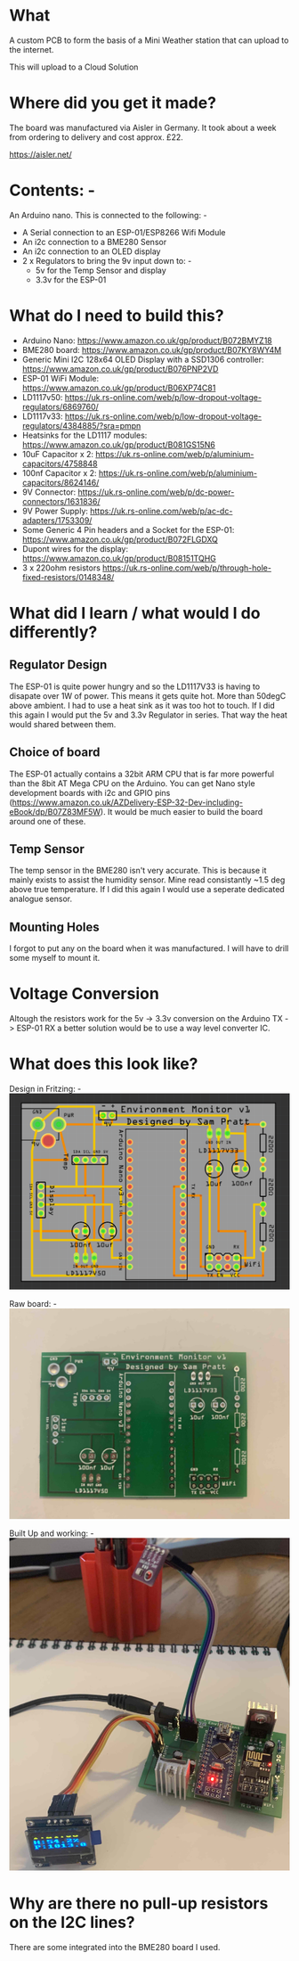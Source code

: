 # What

A custom PCB to form the basis of a Mini Weather station that can upload to the internet.

This will upload to a Cloud Solution

# Where did you get it made?

The board was manufactured via Aisler in Germany. It took about a week from ordering to delivery and cost approx. £22.

https://aisler.net/

# Contents: -

An Arduino nano. This is connected to the following: -
* A Serial connection to an ESP-01/ESP8266 Wifi Module
* An i2c connection to a BME280 Sensor
* An i2c connection to an OLED display
* 2 x Regulators to bring the 9v input down to: -
  * 5v for the Temp Sensor and display
  * 3.3v for the ESP-01

# What do I need to build this?

* Arduino Nano: https://www.amazon.co.uk/gp/product/B072BMYZ18
* BME280 board: https://www.amazon.co.uk/gp/product/B07KY8WY4M
* Generic Mini I2C 128x64 OLED Display with a SSD1306 controller: https://www.amazon.co.uk/gp/product/B076PNP2VD
* ESP-01 WiFi Module: https://www.amazon.co.uk/gp/product/B06XP74C81
* LD1117v50: https://uk.rs-online.com/web/p/low-dropout-voltage-regulators/6869760/
* LD1117v33: https://uk.rs-online.com/web/p/low-dropout-voltage-regulators/4384885/?sra=pmpn
* Heatsinks for the LD1117 modules: https://www.amazon.co.uk/gp/product/B081GS15N6
* 10uF Capacitor x 2: https://uk.rs-online.com/web/p/aluminium-capacitors/4758848
* 100nf Capacitor x 2: https://uk.rs-online.com/web/p/aluminium-capacitors/8624146/
* 9V Connector: https://uk.rs-online.com/web/p/dc-power-connectors/1631836/
* 9V Power Supply: https://uk.rs-online.com/web/p/ac-dc-adapters/1753309/
* Some Generic 4 Pin headers and a Socket for the ESP-01: https://www.amazon.co.uk/gp/product/B072FLGDXQ
* Dupont wires for the display: https://www.amazon.co.uk/gp/product/B08151TQHG
* 3 x 220ohm resistors https://uk.rs-online.com/web/p/through-hole-fixed-resistors/0148348/

# What did I learn / what would I do differently?

## Regulator Design

The ESP-01 is quite power hungry and so the LD1117V33 is having to disapate over 1W of power. This means it gets quite hot.
More than 50degC above ambient. I had to use a heat sink as it was too hot to touch. If I did this again I would put the 5v and 3.3v Regulator in series. That way the heat would shared between them.

## Choice of board

The ESP-01 actually contains a 32bit ARM CPU that is far more powerful than the 8bit AT Mega CPU on the Arduino.
You can get Nano style development boards with i2c and GPIO pins (https://www.amazon.co.uk/AZDelivery-ESP-32-Dev-including-eBook/dp/B07Z83MF5W). It would be much easier to build the board around one of these.

## Temp Sensor

The temp sensor in the BME280 isn't very accurate. This is because it mainly exists to assist the humidity sensor. Mine read consistantly ~1.5 deg above true temperature. If I did this again I would use a seperate dedicated analogue sensor.

## Mounting Holes

I forgot to put any on the board when it was manufactured. I will have to drill some myself to mount it.

# Voltage Conversion

Altough the resistors work for the 5v -> 3.3v conversion on the Arduino TX -> ESP-01 RX a better solution would be to use a way level converter IC.

# What does this look like?

Design in Fritzing: -
<img src="./fritzing.png">

Raw board: -
<img src="./board.jpg">

Built Up and working: -
<img src="./built.jpg">

# Why are there no pull-up resistors on the I2C lines?

There are some integrated into the BME280 board I used.
